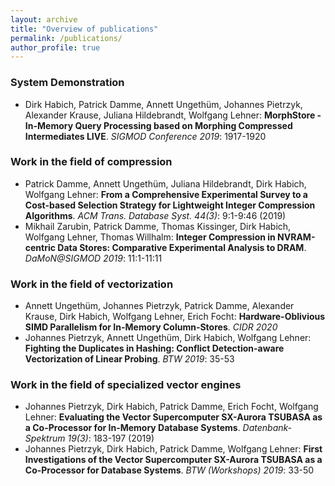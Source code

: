 ```yaml
---
layout: archive
title: "Overview of publications"
permalink: /publications/
author_profile: true
---
```


### System Demonstration
* Dirk Habich, Patrick Damme, Annett Ungethüm, Johannes Pietrzyk, Alexander Krause, Juliana Hildebrandt, Wolfgang Lehner: **MorphStore - In-Memory Query Processing based on Morphing Compressed Intermediates LIVE**. _SIGMOD Conference 2019_: 1917-1920

### Work in the field of compression
* Patrick Damme, Annett Ungethüm, Juliana Hildebrandt, Dirk Habich, Wolfgang Lehner: **From a Comprehensive Experimental Survey to a Cost-based Selection Strategy for Lightweight Integer Compression Algorithms**. _ACM Trans. Database Syst. 44(3)_: 9:1-9:46 (2019)
* Mikhail Zarubin, Patrick Damme, Thomas Kissinger, Dirk Habich, Wolfgang Lehner, Thomas Willhalm: **Integer Compression in NVRAM-centric Data Stores: Comparative Experimental Analysis to DRAM**. _DaMoN@SIGMOD 2019_: 11:1-11:11

### Work in the field of vectorization
* Annett Ungethüm, Johannes Pietrzyk, Patrick Damme, Alexander Krause, Dirk Habich, Wolfgang Lehner, Erich Focht: **Hardware-Oblivious SIMD Parallelism for In-Memory Column-Stores**. _CIDR 2020_
* Johannes Pietrzyk, Annett Ungethüm, Dirk Habich, Wolfgang Lehner: **Fighting the Duplicates in Hashing: Conflict Detection-aware Vectorization of Linear Probing**. _BTW 2019_: 35-53

### Work in the field of specialized vector engines
* Johannes Pietrzyk, Dirk Habich, Patrick Damme, Erich Focht, Wolfgang Lehner: **Evaluating the Vector Supercomputer SX-Aurora TSUBASA as a Co-Processor for In-Memory Database Systems**. _Datenbank-Spektrum 19(3)_: 183-197 (2019)
* Johannes Pietrzyk, Dirk Habich, Patrick Damme, Wolfgang Lehner: **First Investigations of the Vector Supercomputer SX-Aurora TSUBASA as a Co-Processor for Database Systems**. _BTW (Workshops) 2019_: 33-50


